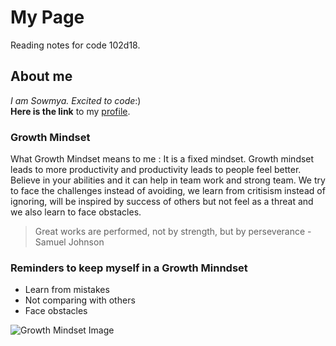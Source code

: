 # My Page
Reading notes for code 102d18.

## About me
*I am Sowmya. Excited to code*:) <br>
**Here is the link** to my [profile](https://sowmyabillakanti.github.io/reading-notes/).

### Growth Mindset
What Growth Mindset means to me : It is a fixed mindset. Growth mindset leads to more productivity and productivity leads to people feel better. Believe in your abilities and it can help in team work and strong team. We try to face the challenges instead of avoiding, we learn from critisism instead of ignoring, will be inspired by success of others but not feel as a threat and we also learn to face obstacles.

> Great works are performed, not by strength, but by perseverance - Samuel Johnson

### Reminders to keep myself in a Growth Minndset
* Learn from mistakes
* Not comparing with others
* Face obstacles

![Growth Mindset Image](https://cdn.shopify.com/s/files/1/2013/0229/products/growth-mindset-poster-kids_6b388bce-288b-4dd3-8327-200f0da12e0e.png?v=1572383529)

